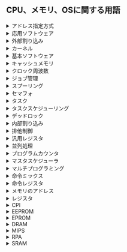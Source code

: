 ## CPU、メモリ、OSに関する用語

<details><summary>アドレス指定方式</summary>
<ul>
  <li>
    <details><summary>即値アドレス指定方式</summary>
    オペランド部に対象データがそのまま入っている方式
    </details>
  </li>
  <li>
    <details><summary>直接アドレス指定方式</summary>
    オペランドに記載されているアドレスがそのまま実効アドレスとして使える方式
    </details>
  </li>
  <li>
    <details><summary>間接アドレス指定方式</summary>
    オペランド部に対象となるデータが入っている箇所がある。
    ※実効アドレスがそのまま存在しているわけではない。
    </details>
  </li>
  <li>
    <details><summary>インデックスアドレス指定方式</summary>
    オペランド部にインデックスレジスタの値を加算することで実効アドレスを求める。
    </details>
  </li>
  <li>
    <details><summary>ベースアドレス指定方式</summary>
    オペランド部にベースレジスタの値を加算することで実効アドレスを求める。
    </details>
  </li>
  <li>
    <details><summary>相対アドレス指定方式</summary>
    オペランド部の値にプログラムカウンタの値を加算して実効アドレスを求める方式。
    </details>
  </li>
</ul>
</details>

<details><summary>応用ソフトウェア</summary>

</details>


<details><summary>外部割り込み</summary>

- プログラム外の要因で発生する割り込み
- 入出力装置の電源が落ちたり
- オペレータの介入だったり
</details>

<details><summary>カーネル</summary>

- 応用ソフトウェアやハードウェアなどを動かすために必要
- 役割の例としてはキーボードの入力を検知して、押したことを伝える
</details>

<details><summary>基本ソフトウェア</summary>

- OSや言語プロセッサなど
</details>


<details><summary>キャッシュメモリ</summary>

- メモリとCPUの間により高速に読み書きできるメモリをおいて速度さによるロスを吸収する
- CPUに内蔵されている。
</details>


<details><summary>クロック周波数</summary>

- 1秒間にクロックが繰り返される回数
</details>

<details><summary>ジョブ管理</summary>

- 利用者から見た仕事の単位。
</details>

<details><summary>スプーリング</summary>

- ハード機器などで出力に時間がかかる装置を待たなくても、高速な磁気ディスクにアウトプットするデータを書き出しておくことで、処理効率を高める方式。
</details>

<details><summary>セマフォ</summary>

- 排他制御のためのメカニズム。
- セマフォ変数に資源の共有状態を記録しておく。
</details>

<details><summary>タスク</summary>

- コンピュータから見た仕事の単位。プロセスとも言われる。
</details>

<details><summary>タスクスケジューリング</summary>

- どのタスクに使用権を割り当てるのかを決定するもの
<ul>
  <li>
    <details><summary>到着順方式</summary>
      - 実行可能状態になったタスク順にCPUの使用権を割り当てる方式
      - 優先度がないため、途中でCPU使用権が奪われることはない
    </details>
  </li>
  <li>
    <details><summary>優先度順方式</summary>
    - タスクにそれぞれの優先度を設定し、優先度が高いものから順に実行していく方式。
    </details>
  </li>
  <details><summary>動的優先順位方式</summary>
  - タスクがCPU使用権の割り当てを受けるまでの待ち時間の長さに応じて優先度を上げていく方式
  </details>
  <details><summary>ラウンドロビン方式</summary>
  - CPUの使用権を一定時間ごとに切り替える方式。
  - 規定時間内に終わらなかった場合は、次のタスクに使用権が与えられる。
  </details>
  <details><summary>イベントドリブン方式</summary>
  - マウスによる入力など、環境変化をきっかけとしてCPUの使用権を切り替える方式。
  </details>


  </ul>
</details>

<details><summary>デッドロック</summary>

- 互いのロックしている資源の解除まちで処理が止まること。
</details>

<details><summary>内部割り込み</summary>

- 実行中のプログラムが原因で生じる割り込み
- 0で除算しようとした時、例外処理にて実施される割り込み
</details>

<details><summary>排他制御</summary>

- 片方のタスクが共有メモリにアクセスしている場合にロックをかけて占有する
</details>

<details><summary>汎用レジスタ</summary>

- 演算などに使用するデータを保持する。
- ALUで計算を実施した後の結果もここに保持する。
</details>

<details><summary>並列処理</summary>

- 複数のプロセッサを強調して処理に当たらせる技術
</details>


<details><summary>プログラムカウンタ</summary>

- 取り出すべき命令がどこにあるのかを管理している場所
</details>

<details><summary>マスタスケジューラ</summary>

- 利用者から指示を受け付けたり、ジョブの実行状態を報告する
- ジョブの実行をジョブスケジューラに依頼する
</details>

<details><summary>マルチプログラミング</summary>

- 複数のプログラムを見かけ上同時に実行してみせることで遊休時間を減らしてCPUの利用効率を高めるもの。
</details>


<details><summary>命令ミックス</summary>

- 命令が使われる頻度・実行時間を抽出し、それらを平均化したもの
</details>


<details><summary>命令レジスタ</summary>

- メモリから取り出した命令を一時的に保持している場所
- 命令部とオペランド部を保持している。
</details>

<details><summary>メモリのアドレス</summary>

- 一定区画ごとに番号が割り振られ、番号を指定することで任意の場所の読み書きができる。
</details>

<details><summary>レジスタ</summary>

- CPUが命令を実行するために取り出した情報はレジスタに保持。
</details>

<details><summary>CPI</summary>

- Clock Cycle Per Instruction
- 1命令あたり何回クロックサイクルが必要か
</details>

<details><summary>EEPROM</summary>

- 電気的にデータを消去して書き換えることができる。
</details>

<details><summary>EPROM</summary>

- Erasable Prom
- 紫外線でデータを消去して書き換えが可能
</details>

<details><summary>DRAM</summary>

- Dynamic RAMの略
- 主記憶装置(メモリ)に使用される。
- 記憶内容を保つためには、内容を再書き込みするリフレッシュ動作が欠かせない。
</details>


<details><summary>MIPS</summary>

- Million Instruction Per Second
- 1秒間に実行できる命令の数
</details>

<details><summary>RPA</summary>

- Robotic Process Automation
- 作業の自動化をソフトウェアの中で実施する役割
</details>

<details><summary>SRAM</summary>

- Static RAMの略
- キャッシュメモリで使用される。
</details>
